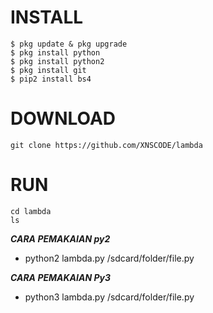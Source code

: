 # INSTALL
```
$ pkg update & pkg upgrade
$ pkg install python
$ pkg install python2
$ pkg install git
$ pip2 install bs4
```
# DOWNLOAD
```
git clone https://github.com/XNSCODE/lambda
```
# RUN
```
cd lambda
ls
```
***CARA PEMAKAIAN py2***
- python2 lambda.py /sdcard/folder/file.py

***CARA PEMAKAIAN Py3***
- python3 lambda.py /sdcard/folder/file.py

